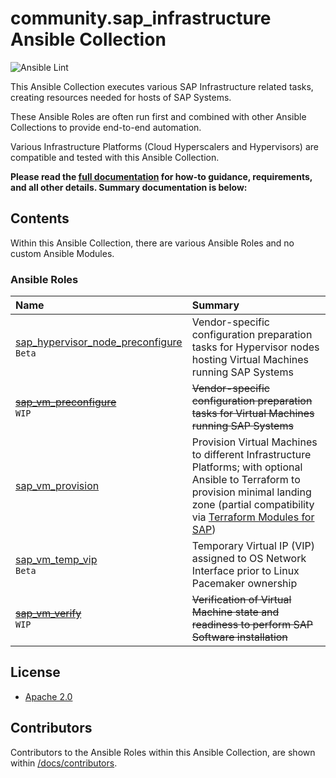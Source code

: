 # community.sap_infrastructure Ansible Collection

![Ansible Lint](https://github.com/sap-linuxlab/community.sap_infrastructure/actions/workflows/ansible-lint.yml/badge.svg?branch=main)

This Ansible Collection executes various SAP Infrastructure related tasks, creating resources needed for hosts of SAP Systems.

These Ansible Roles are often run first and combined with other Ansible Collections to provide end-to-end automation.

Various Infrastructure Platforms (Cloud Hyperscalers and Hypervisors) are compatible and tested with this Ansible Collection.


**Please read the [full documentation](./docs#readme) for how-to guidance, requirements, and all other details. Summary documentation is below:**


## Contents

Within this Ansible Collection, there are various Ansible Roles and no custom Ansible Modules.

### Ansible Roles

| Name | Summary |
| :--- | :--- |
| [sap_hypervisor_node_preconfigure](https://github.com/sap-linuxlab/community.sap_infrastructure/tree/main/roles/sap_hypervisor_node_preconfigure)<br/>`Beta` | Vendor-specific configuration preparation tasks for Hypervisor nodes hosting Virtual Machines running SAP Systems |
| ~~[sap_vm_preconfigure](https://github.com/sap-linuxlab/community.sap_infrastructure/tree/main/roles/sap_vm_preconfigure)~~<br/>`WIP` | ~~Vendor-specific configuration preparation tasks for Virtual Machines running SAP Systems~~ |
| [sap_vm_provision](https://github.com/sap-linuxlab/community.sap_infrastructure/tree/main/roles/sap_vm_provision) | Provision Virtual Machines to different Infrastructure Platforms; with optional Ansible to Terraform to provision minimal landing zone (partial compatibility via [Terraform Modules for SAP](https://github.com/sap-linuxlab/terraform.modules_for_sap)) |
| [sap_vm_temp_vip](https://github.com/sap-linuxlab/community.sap_infrastructure/tree/main/roles/sap_vm_temp_vip)<br/>`Beta` | Temporary Virtual IP (VIP) assigned to OS Network Interface prior to Linux Pacemaker ownership |
| ~~[sap_vm_verify](https://github.com/sap-linuxlab/community.sap_infrastructure/tree/main/roles/sap_vm_verify)~~<br/>`WIP` | ~~Verification of Virtual Machine state and readiness to perform SAP Software installation~~ |


## License

- [Apache 2.0](./LICENSE)


## Contributors

Contributors to the Ansible Roles within this Ansible Collection, are shown within [/docs/contributors](./docs/CONTRIBUTORS.md).
